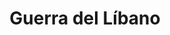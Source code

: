 ﻿---
title: "Guerra del Líbano"
permalink: periodes_413.html
layout: periode
dataInici: 1982-06-06
dataFi: 1985-06-22
sidebar: periodes
pares:
  - 407:
    title: "Conflicto árabe-israelí"
    dataInici: "(1948-05-14)"

fills:
jocsPrincipals:
  - title: "Lebanon '82: Operation Peace for Galilee"
    bggId: 129326
    dataInici: 
    dataFi: 

jocsEscenaris:
jocsEpoca:
jocsEpocaEscenaris:
---
